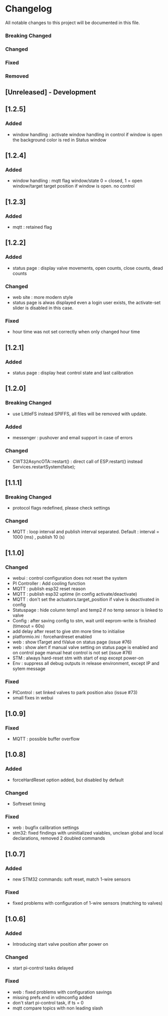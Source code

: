 # Changelog
All notable changes to this project will be documented in this file.

### Breaking Changed

### Changed

### Fixed

### Removed

## [Unreleased] - Development

## [1.2.5]
### Added
- window handling : activate window handling in control
                    if window is open the background color is red in Status window
## [1.2.4]
### Added
- window handling : mqtt flag   window/state 0 = closed, 1 = open
                                window/target target position if window is open. no control

## [1.2.3]
### Added
- mqtt : retained flag

## [1.2.2]
### Added
- status page : display valve movements, open counts, close counts, dead counts
### Changed
- web site : more modern style
- status page is alwas displayed even a login user exists, the activate-set slider is disabled in this case.
### Fixed
- hour time was not set correctly when only changed hour time

## [1.2.1]
### Added
- status page : display heat control state and last calibration 

## [1.2.0]
### Breaking Changed
- use LittleFS instead SPIFFS, all files will be removed with update.
### Added
- messenger : pushover and email support in case of errors
### Changed
- CWT32AsyncOTA::restart() : direct call of ESP.restart() instead Services.restartSystem(false);

## [1.1.1]
### Breaking Changed
- protocol flags redefined, please check settings 
### Changed
- MQTT : loop interval and publish interval separated. Default : interval = 1000 (ms) , publish 10 (s)  

## [1.1.0]
### Changed
- webui : control configuration does not reset the system
- PI Controller : Add cooling function
- MQTT : publish esp32 reset reason
- MQTT : publish esp32 uptime (in config activate/deactivate)
- MQTT : don't set the actuators.target_position if valve is deactivated in config
- Statuspage : hide column temp1 and temp2 if no temp sensor is linked to valve
- Config : after saving config to stm, wait until eeprom-write is finished (timeout = 60s)
- add delay after reset to give stm more time to initialise
- platformio.ini : forcehardreset enabled
- web : show tTarget and tValue on status page (issue #76)
- web : show alert if manual valve setting on status page is enabled and on control page manual heat control is not set (issue #76)
- STM : always hard-reset stm with start of esp except power-on
- Env : suppress all debug outputs in release environment, except IP and  sytem message 
### Fixed
- PIControl : set linked valves to park position also (issue #73)
- small fixes in webui

## [1.0.9]
### Fixed
- MQTT : possible buffer overflow  

## [1.0.8]
### Added
- forceHardReset option added, but disabled by default
### Changed
- Softreset timing
### Fixed
- web : bugfix calibration settings
- stm32: fixed findings with uninitialized vaiables, unclean global and local declarations, removed 2 doubled commands


## [1.0.7] 
### Added
- new STM32 commands: soft reset, match 1-wire sensors

### Fixed
- fixed problems with configuration of 1-wire sensors (matching to valves) 


## [1.0.6] 
### Added
- Introducing start valve position after power on

### Changed
- start pi-control tasks delayed

### Fixed
- web : fixed problems with configuration savings 
- missing prefs.end in vdmconfig added
- don't start pi-control task, if ts = 0
- mqtt compare topics with non leading slash


